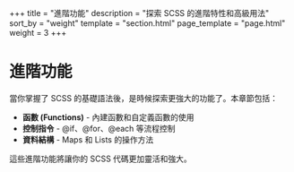 +++
title = "進階功能"
description = "探索 SCSS 的進階特性和高級用法"
sort_by = "weight"
template = "section.html"
page_template = "page.html"
weight = 3
+++

# 進階功能

當你掌握了 SCSS 的基礎語法後，是時候探索更強大的功能了。本章節包括：

- **函數 (Functions)** - 內建函數和自定義函數的使用
- **控制指令** - @if、@for、@each 等流程控制
- **資料結構** - Maps 和 Lists 的操作方法

這些進階功能將讓你的 SCSS 代碼更加靈活和強大。